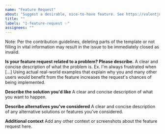 ```yaml
---
name: "Feature Request"
about: "Suggest a desirable, nice-to-have feature. See https://valentjn.github.io/ltex/vscode-ltex/contributing.html#how-to-request-features to learn how to request features."
title: ""
labels: "1-feature-request ✨"
assignees: ""
---
```


Note: Per the contribution guidelines, deleting parts of the template or not filling in vital information may result in the issue to be immediately closed as invalid.

**Is your feature request related to a problem? Please describe.**
A clear and concise description of what the problem is. Ex. I'm always frustrated when [...]
Using actual real-world examples that explain why you and many other users would benefit from the feature increases the request's chances of being implemented.

**Describe the solution you'd like**
A clear and concise description of what you want to happen.

**Describe alternatives you've considered**
A clear and concise description of any alternative solutions or features you've considered.

**Additional context**
Add any other context or screenshots about the feature request here.
